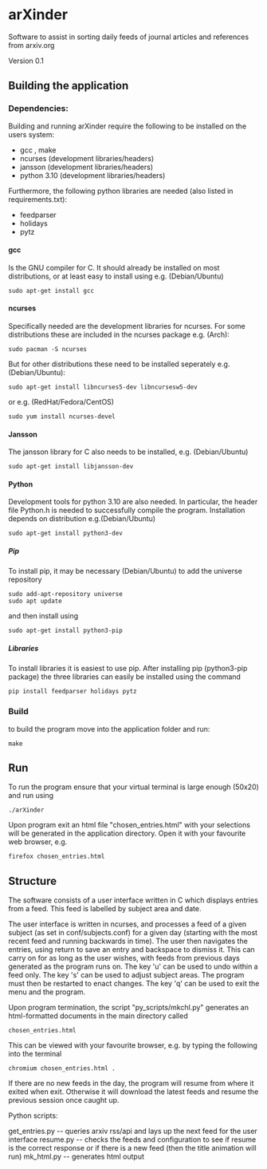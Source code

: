 # arXinder
Software to assist in sorting daily feeds of journal articles and references from arxiv.org

Version 0.1

## Building the application

### Dependencies:
Building and running arXinder require the following to be installed on the users system:

 - gcc , make
 - ncurses (development libraries/headers)
 - jansson (development libraries/headers)
 - python 3.10 (development libraries/headers)

Furthermore, the following python libraries are needed (also listed in requirements.txt):

 - feedparser
 - holidays
 - pytz

#### gcc
Is the GNU compiler for C. It should already be installed on most distributions, or at least 
easy to install using e.g. (Debian/Ubuntu)

	sudo apt-get install gcc

#### ncurses
Specifically needed are the development libraries for ncurses. For some distributions these
are included in the ncurses package e.g. (Arch):

	sudo pacman -S ncurses

But for other distributions these need to be installed seperately e.g. (Debian/Ubuntu):

	sudo apt-get install libncurses5-dev libncursesw5-dev

or e.g. (RedHat/Fedora/CentOS)

	sudo yum install ncurses-devel

#### Jansson
The jansson library for C also needs to be installed, e.g. (Debian/Ubuntu)

	sudo apt-get install libjansson-dev

#### Python
Development tools for python 3.10 are also needed. In particular, the header file Python.h
is needed to successfully compile the program. Installation depends on distribution e.g.(Debian/Ubuntu)

	sudo apt-get install python3-dev
	
##### Pip
To install pip, it may be necessary (Debian/Ubuntu) to add the universe repository

	sudo add-apt-repository universe
	sudo apt update
	
and then install using

	sudo apt-get install python3-pip

##### Libraries
To install libraries it is easiest to use pip. After installing pip (python3-pip package) the three
libraries can easily be installed using the command

	pip install feedparser holidays pytz

### Build
to build the program move into the application folder and run:

	make

## Run 
To run the program ensure that your virtual terminal is large enough (50x20) and run using 

	./arXinder
Upon program exit an html file "chosen_entries.html" with your selections will be generated in the application 
directory. Open it with your favourite web browser, e.g.

	firefox chosen_entries.html

## Structure

The software consists of a user interface written in C which displays entries from a feed. This feed is labelled by subject area and date.

The user interface is written in ncurses, and processes a feed of a given subject (as set in conf/subjects.conf) for a given day (starting with the most recent feed and running backwards in time).
The user then navigates the entries, using return to save an entry and backspace to dismiss it. This can carry on for as long as the user wishes, with feeds from previous days generated as the program runs on.
The key 'u' can be used to undo within a feed only.
The key 's' can be used to adjust subject areas. The program must then be restarted to enact changes.
The key 'q' can be used to exit the menu and the program.

Upon program termination, the script "py_scripts/mkchl.py" generates an html-formatted documents in the main directory called

	chosen_entries.html

This can be viewed with your favourite browser, e.g. by typing the following into the terminal

	chromium chosen_entries.html .

If there are no new feeds in the day, the program will resume from where it exited when exit. Otherwise it will download the latest feeds and resume the previous session once caught up.

Python scripts:

get_entries.py -- queries arxiv rss/api and lays up the next feed for the user interface
resume.py -- checks the feeds and configuration to see if resume is the correct response or if there is a new feed (then the title animation will run)
mk_html.py -- generates html output
